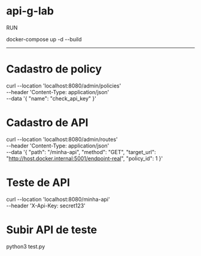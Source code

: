# api-g-lab

RUN

docker-compose up -d --build

---------------

# Cadastro de policy

curl --location 'localhost:8080/admin/policies' \
--header 'Content-Type: application/json' \
--data '{
  "name": "check_api_key"
}'


# Cadastro de API

curl --location 'localhost:8080/admin/routes' \
--header 'Content-Type: application/json' \
--data '{
  "path": "/minha-api",
  "method": "GET",
  "target_url": "http://host.docker.internal:5001/endpoint-real",
  "policy_id": 1
}'


# Teste de API

curl --location 'localhost:8080/minha-api' \
--header 'X-Api-Key: secret123'



# Subir API de teste

python3 test.py
